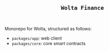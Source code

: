 <div align="center">
  <h2><code>Wolta Finance</code></h2>
</div>

<br/>

Monorepo for Wolta, structured as follows:

- `packages/app`: web client
- `packages/core`: core smart contracts
